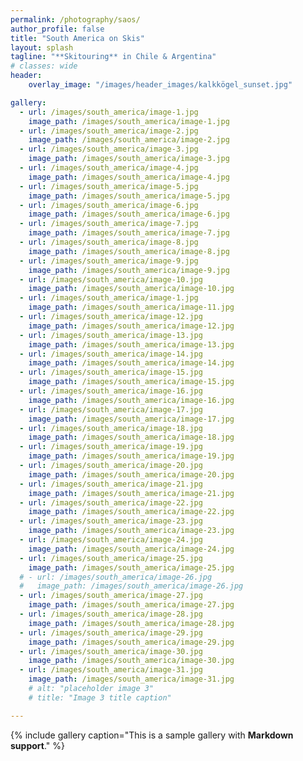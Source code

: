 ```yaml
---
permalink: /photography/saos/
author_profile: false
title: "South America on Skis"
layout: splash
tagline: "**Skitouring** in Chile & Argentina"
# classes: wide
header: 
    overlay_image: "/images/header_images/kalkkögel_sunset.jpg"

gallery:
  - url: /images/south_america/image-1.jpg
    image_path: /images/south_america/image-1.jpg
  - url: /images/south_america/image-2.jpg
    image_path: /images/south_america/image-2.jpg
  - url: /images/south_america/image-3.jpg
    image_path: /images/south_america/image-3.jpg
  - url: /images/south_america/image-4.jpg
    image_path: /images/south_america/image-4.jpg
  - url: /images/south_america/image-5.jpg
    image_path: /images/south_america/image-5.jpg
  - url: /images/south_america/image-6.jpg
    image_path: /images/south_america/image-6.jpg
  - url: /images/south_america/image-7.jpg
    image_path: /images/south_america/image-7.jpg
  - url: /images/south_america/image-8.jpg
    image_path: /images/south_america/image-8.jpg
  - url: /images/south_america/image-9.jpg
    image_path: /images/south_america/image-9.jpg
  - url: /images/south_america/image-10.jpg
    image_path: /images/south_america/image-10.jpg
  - url: /images/south_america/image-1.jpg
    image_path: /images/south_america/image-11.jpg
  - url: /images/south_america/image-12.jpg
    image_path: /images/south_america/image-12.jpg
  - url: /images/south_america/image-13.jpg
    image_path: /images/south_america/image-13.jpg
  - url: /images/south_america/image-14.jpg
    image_path: /images/south_america/image-14.jpg
  - url: /images/south_america/image-15.jpg
    image_path: /images/south_america/image-15.jpg
  - url: /images/south_america/image-16.jpg
    image_path: /images/south_america/image-16.jpg
  - url: /images/south_america/image-17.jpg
    image_path: /images/south_america/image-17.jpg
  - url: /images/south_america/image-18.jpg
    image_path: /images/south_america/image-18.jpg
  - url: /images/south_america/image-19.jpg
    image_path: /images/south_america/image-19.jpg
  - url: /images/south_america/image-20.jpg
    image_path: /images/south_america/image-20.jpg
  - url: /images/south_america/image-21.jpg
    image_path: /images/south_america/image-21.jpg
  - url: /images/south_america/image-22.jpg
    image_path: /images/south_america/image-22.jpg
  - url: /images/south_america/image-23.jpg
    image_path: /images/south_america/image-23.jpg
  - url: /images/south_america/image-24.jpg
    image_path: /images/south_america/image-24.jpg
  - url: /images/south_america/image-25.jpg
    image_path: /images/south_america/image-25.jpg
  # - url: /images/south_america/image-26.jpg
  #   image_path: /images/south_america/image-26.jpg
  - url: /images/south_america/image-27.jpg
    image_path: /images/south_america/image-27.jpg
  - url: /images/south_america/image-28.jpg
    image_path: /images/south_america/image-28.jpg
  - url: /images/south_america/image-29.jpg
    image_path: /images/south_america/image-29.jpg
  - url: /images/south_america/image-30.jpg
    image_path: /images/south_america/image-30.jpg
  - url: /images/south_america/image-31.jpg
    image_path: /images/south_america/image-31.jpg
    # alt: "placeholder image 3"
    # title: "Image 3 title caption"

---
```


{% include gallery caption="This is a sample gallery with **Markdown support**." %}